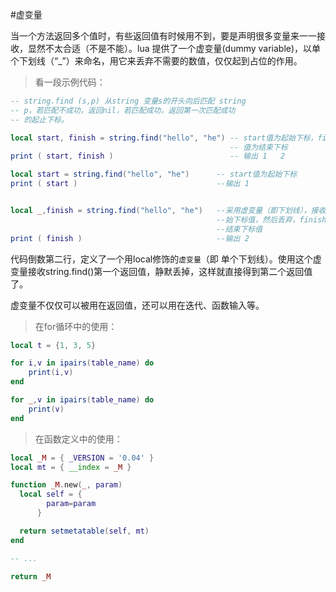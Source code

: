 #虚变量

当一个方法返回多个值时，有些返回值有时候用不到，要是声明很多变量来一一接收，显然不太合适（不是不能）。lua 提供了一个虚变量(dummy variable)，以单个下划线（“_”）来命名，用它来丢弃不需要的数值，仅仅起到占位的作用。

> 看一段示例代码：

```lua
-- string.find (s,p) 从string 变量s的开头向后匹配 string 
-- p，若匹配不成功，返回nil，若匹配成功，返回第一次匹配成功
-- 的起止下标。

local start, finish = string.find("hello", "he") -- start值为起始下标，finish
                                                 -- 值为结束下标
print ( start, finish )                          -- 输出 1   2

local start = string.find("hello", "he")      -- start值为起始下标
print ( start )                               --输出 1


local _,finish = string.find("hello", "he")   --采用虚变量（即下划线），接收起
                                              --始下标值，然后丢弃，finish接收
                                              --结束下标值
print ( finish )                              --输出 2
```

代码倒数第二行，定义了一个用local修饰的`虚变量`（即 单个下划线）。使用这个虚变量接收string.find()第一个返回值，静默丢掉，这样就直接得到第二个返回值了。

虚变量不仅仅可以被用在返回值，还可以用在迭代、函数输入等。

> 在for循环中的使用：

```lua
local t = {1, 3, 5}

for i,v in ipairs(table_name) do
    print(i,v)
end

for _,v in ipairs(table_name) do
    print(v)
end

```

> 在函数定义中的使用：

```lua
local _M = { _VERSION = '0.04' }
local mt = { __index = _M }

function _M.new(_, param)
  local self = {
        param=param
      }

  return setmetatable(self, mt)
end

-- ...

return _M

```


